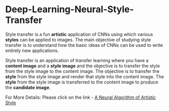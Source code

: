 # Deep-Learning-Neural-Style-Transfer
Style transfer is a fun <b>artistic</b> application of CNNs using which various <b>styles</b> can be applied to images. The main objective of studying style transfer is to understand how the basic ideas of CNNs can be used to write entirely new applications.

Style transfer is an application of transfer learning where you have a <b>content image</b> and a <b>style image</b> and the objective is to transfer the style from the style image to the content image.
The objective is to transfer the <b>style</b> from the style image and render that style into the content image. The <b>style</b> from the style image is transferred to the content image to produce the <b>candidate image</b>.

For More Details: Please click on the link - <a href="https://arxiv.org/pdf/1508.06576.pdf">A Neural Algorithm of Artistic Style</a>

